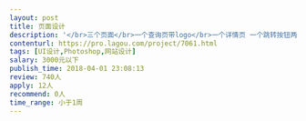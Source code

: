 ```yaml
---                
layout: post       
title: 页面设计           
description: '</br>三个页面</br>一个查询页带logo</br>一个详情页 一个跳转按钮两段话述</br>一个支付完成页</br>三个页面200元 不复杂 能接的来 熟手半小时完成</br>'     
contenturl: https://pro.lagou.com/project/7061.html      
tags: [UI设计,Photoshop,网站设计]            
salary: 3000元以下          
publish_time: 2018-04-01 23:08:13         
review: 740人                   
apply: 12人                   
recommend: 0人                   
time_range: 小于1周              
---                 
```

